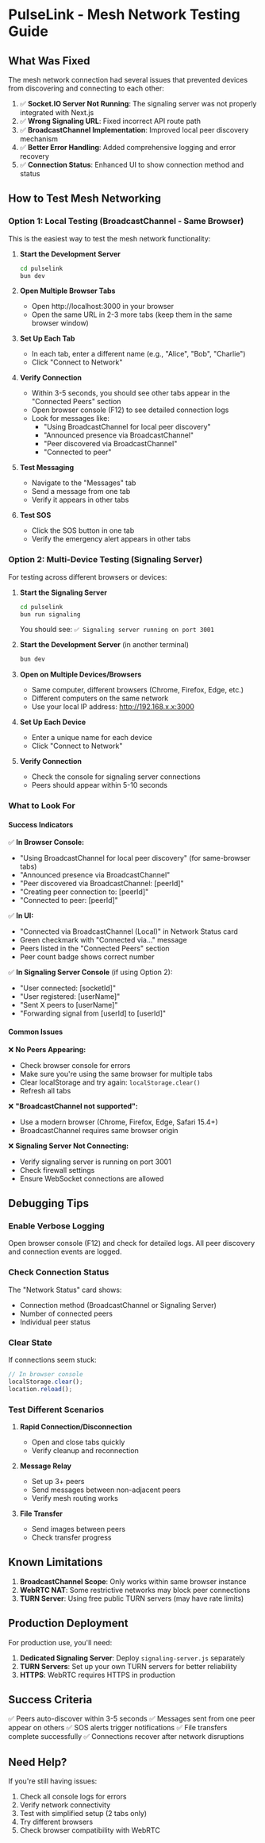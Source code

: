 # PulseLink - Mesh Network Testing Guide

## What Was Fixed

The mesh network connection had several issues that prevented devices from discovering and connecting to each other:

1. ✅ **Socket.IO Server Not Running**: The signaling server was not properly integrated with Next.js
2. ✅ **Wrong Signaling URL**: Fixed incorrect API route path
3. ✅ **BroadcastChannel Implementation**: Improved local peer discovery mechanism
4. ✅ **Better Error Handling**: Added comprehensive logging and error recovery
5. ✅ **Connection Status**: Enhanced UI to show connection method and status

## How to Test Mesh Networking

### Option 1: Local Testing (BroadcastChannel - Same Browser)

This is the easiest way to test the mesh network functionality:

1. **Start the Development Server**
   ```bash
   cd pulselink
   bun dev
   ```

2. **Open Multiple Browser Tabs**
   - Open http://localhost:3000 in your browser
   - Open the same URL in 2-3 more tabs (keep them in the same browser window)

3. **Set Up Each Tab**
   - In each tab, enter a different name (e.g., "Alice", "Bob", "Charlie")
   - Click "Connect to Network"

4. **Verify Connection**
   - Within 3-5 seconds, you should see other tabs appear in the "Connected Peers" section
   - Open browser console (F12) to see detailed connection logs
   - Look for messages like:
     - "Using BroadcastChannel for local peer discovery"
     - "Announced presence via BroadcastChannel"
     - "Peer discovered via BroadcastChannel"
     - "Connected to peer"

5. **Test Messaging**
   - Navigate to the "Messages" tab
   - Send a message from one tab
   - Verify it appears in other tabs

6. **Test SOS**
   - Click the SOS button in one tab
   - Verify the emergency alert appears in other tabs

### Option 2: Multi-Device Testing (Signaling Server)

For testing across different browsers or devices:

1. **Start the Signaling Server**
   ```bash
   cd pulselink
   bun run signaling
   ```
   You should see: `✅ Signaling server running on port 3001`

2. **Start the Development Server** (in another terminal)
   ```bash
   bun dev
   ```

3. **Open on Multiple Devices/Browsers**
   - Same computer, different browsers (Chrome, Firefox, Edge, etc.)
   - Different computers on the same network
   - Use your local IP address: http://192.168.x.x:3000

4. **Set Up Each Device**
   - Enter a unique name for each device
   - Click "Connect to Network"

5. **Verify Connection**
   - Check the console for signaling server connections
   - Peers should appear within 5-10 seconds

### What to Look For

#### Success Indicators

✅ **In Browser Console:**
- "Using BroadcastChannel for local peer discovery" (for same-browser tabs)
- "Announced presence via BroadcastChannel"
- "Peer discovered via BroadcastChannel: [peerId]"
- "Creating peer connection to: [peerId]"
- "Connected to peer: [peerId]"

✅ **In UI:**
- "Connected via BroadcastChannel (Local)" in Network Status card
- Green checkmark with "Connected via..." message
- Peers listed in the "Connected Peers" section
- Peer count badge shows correct number

✅ **In Signaling Server Console** (if using Option 2):
- "User connected: [socketId]"
- "User registered: [userName]"
- "Sent X peers to [userName]"
- "Forwarding signal from [userId] to [userId]"

#### Common Issues

❌ **No Peers Appearing:**
- Check browser console for errors
- Make sure you're using the same browser for multiple tabs
- Clear localStorage and try again: `localStorage.clear()`
- Refresh all tabs

❌ **"BroadcastChannel not supported":**
- Use a modern browser (Chrome, Firefox, Edge, Safari 15.4+)
- BroadcastChannel requires same browser origin

❌ **Signaling Server Not Connecting:**
- Verify signaling server is running on port 3001
- Check firewall settings
- Ensure WebSocket connections are allowed

## Debugging Tips

### Enable Verbose Logging

Open browser console (F12) and check for detailed logs. All peer discovery and connection events are logged.

### Check Connection Status

The "Network Status" card shows:
- Connection method (BroadcastChannel or Signaling Server)
- Number of connected peers
- Individual peer status

### Clear State

If connections seem stuck:
```javascript
// In browser console
localStorage.clear();
location.reload();
```

### Test Different Scenarios

1. **Rapid Connection/Disconnection**
   - Open and close tabs quickly
   - Verify cleanup and reconnection

2. **Message Relay**
   - Set up 3+ peers
   - Send messages between non-adjacent peers
   - Verify mesh routing works

3. **File Transfer**
   - Send images between peers
   - Check transfer progress

## Known Limitations

1. **BroadcastChannel Scope**: Only works within same browser instance
2. **WebRTC NAT**: Some restrictive networks may block peer connections
3. **TURN Server**: Using free public TURN servers (may have rate limits)

## Production Deployment

For production use, you'll need:

1. **Dedicated Signaling Server**: Deploy `signaling-server.js` separately
2. **TURN Servers**: Set up your own TURN servers for better reliability
3. **HTTPS**: WebRTC requires HTTPS in production

## Success Criteria

✅ Peers auto-discover within 3-5 seconds
✅ Messages sent from one peer appear on others
✅ SOS alerts trigger notifications
✅ File transfers complete successfully
✅ Connections recover after network disruptions

## Need Help?

If you're still having issues:
1. Check all console logs for errors
2. Verify network connectivity
3. Test with simplified setup (2 tabs only)
4. Try different browsers
5. Check browser compatibility with WebRTC
